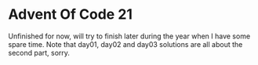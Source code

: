 # Advent Of Code 21
Unfinished for now, will try to finish later during the year when I have some spare time. Note that day01, day02 and day03 solutions are all about the second part, sorry.

